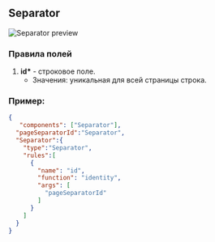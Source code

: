 ## Separator

![Separator preview]()

### Правила полей

1. **id\*** - строковое поле.
   - Значения: уникальная для всей страницы строка.

### Пример:

```JSON
{
   "components": ["Separator"],
  "pageSeparatorId":"Separator",
  "Separator":{
    "type":"Separator",
    "rules":[
      {
        "name": "id",
        "function": "identity",
        "args": [
          "pageSeparatorId"
        ]
      }
    ]
  }
}
```
